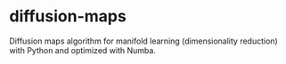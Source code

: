 # diffusion-maps
Diffusion maps algorithm for manifold learning (dimensionality reduction) with Python and optimized with Numba.
